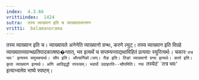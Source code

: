 ```yaml
---
index:  4.3.66
vrittiindex:  1424
sutra:  तस्य व्याख्यान इति च व्याख्यातव्यनाम्न
vritti:  balamanorama 
---
```


तस्य व्याख्यान इति च। व्याख्यायते अनेनेति व्याख्यानो ग्रन्थः, करणे ल्युट्। तस्य व्याख्यान इति विग्रहे व्याख्यातव्यग्रन्थप्रतिपादकात्षष्ठ�न्तात्, भव इत्यर्थे च सप्तम्यन्ताद्यथाविहितं प्रत्ययाः स्युरित्यर्थः। चकारः `तत्र भवः' इत्यस्य समुच्चयार्थः। सौप इति। औत्सर्गिको।ञण्। तैङ इति। तिङां व्याख्यानो ग्रन्थ इत्यर्थः। कार्त इति। कृता व्याख्यान इत्यर्थः। अणि आदिवृद्धौ रपरत्वम्। भवार्थे उदाहरति--सौपमिति। नच `तस्येदं' `तत्र भवः' इत्याभ्यामेव भाष्ये स्पष्टम्। 

